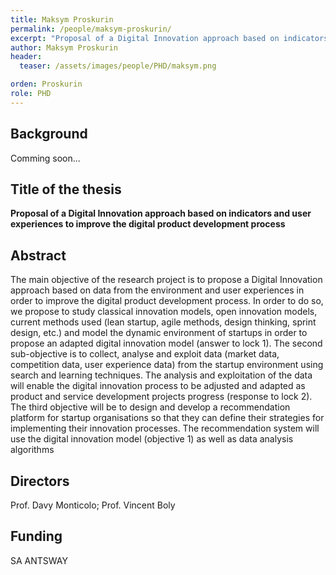 ```yaml
---
title: Maksym Proskurin
permalink: /people/maksym-proskurin/
excerpt: "Proposal of a Digital Innovation approach based on indicators and user experiences to improve the digital product development process"
author: Maksym Proskurin
header:
  teaser: /assets/images/people/PHD/maksym.png

orden: Proskurin
role: PHD
---
```




## Background

Comming soon...


## Title of the thesis

**Proposal of a Digital Innovation approach based on indicators and user experiences to improve the digital product development process**

## Abstract

The main objective of the research project is to propose a Digital Innovation approach based on data from the environment and user experiences in order to improve the digital product development process.
In order to do so, we propose to study classical innovation models, open innovation models, current methods used (lean startup, agile methods, design thinking, sprint design, etc.) and model the dynamic environment of startups in order to propose an adapted digital innovation model (answer to lock 1).
The second sub-objective is to collect, analyse and exploit data (market data, competition data, user experience data) from the startup environment using search and learning techniques. The analysis and exploitation of the data will enable the digital innovation process to be adjusted and adapted as product and service development projects progress (response to lock 2).
The third objective will be to design and develop a recommendation platform for startup organisations so that they can define their strategies for implementing their innovation processes. The recommendation system will use the digital innovation model (objective 1) as well as data analysis algorithms

## Directors 

Prof. Davy Monticolo; Prof. Vincent Boly

## Funding 

SA ANTSWAY